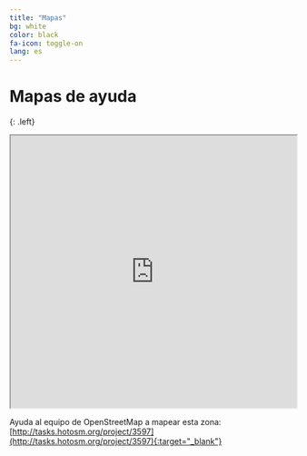 ```yaml
---
title: "Mapas"
bg: white
color: black
fa-icon: toggle-on
lang: es
---
```


# Mapas de ayuda

{: .left}

<div class="icontain">
	<iframe src="https://www.google.com/maps/d/u/0/embed?mid=1PwJrCIjz5PNfKAFrY-EX-iEkWH8" width="100%" height="480"></iframe>
</div>

Ayuda al equipo de OpenStreetMap a mapear esta zona: [http://tasks.hotosm.org/project/3597](http://tasks.hotosm.org/project/3597){:target="_blank"}
